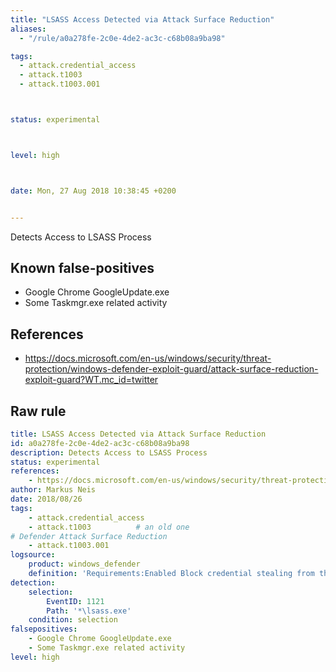 ```yaml
---
title: "LSASS Access Detected via Attack Surface Reduction"
aliases:
  - "/rule/a0a278fe-2c0e-4de2-ac3c-c68b08a9ba98"

tags:
  - attack.credential_access
  - attack.t1003
  - attack.t1003.001



status: experimental



level: high



date: Mon, 27 Aug 2018 10:38:45 +0200


---
```


Detects Access to LSASS Process

<!--more-->


## Known false-positives

* Google Chrome GoogleUpdate.exe
* Some Taskmgr.exe related activity



## References

* https://docs.microsoft.com/en-us/windows/security/threat-protection/windows-defender-exploit-guard/attack-surface-reduction-exploit-guard?WT.mc_id=twitter


## Raw rule
```yaml
title: LSASS Access Detected via Attack Surface Reduction
id: a0a278fe-2c0e-4de2-ac3c-c68b08a9ba98
description: Detects Access to LSASS Process
status: experimental
references:
    - https://docs.microsoft.com/en-us/windows/security/threat-protection/windows-defender-exploit-guard/attack-surface-reduction-exploit-guard?WT.mc_id=twitter
author: Markus Neis
date: 2018/08/26
tags:
    - attack.credential_access
    - attack.t1003          # an old one
# Defender Attack Surface Reduction
    - attack.t1003.001
logsource:
    product: windows_defender
    definition: 'Requirements:Enabled Block credential stealing from the Windows local security authority subsystem (lsass.exe) from Attack Surface Reduction (GUID: 9e6c4e1f-7d60-472f-ba1a-a39ef669e4b2)'
detection:
    selection:
        EventID: 1121
        Path: '*\lsass.exe'
    condition: selection
falsepositives:
    - Google Chrome GoogleUpdate.exe
    - Some Taskmgr.exe related activity
level: high

```
